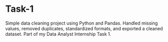 # Task-1
Simple data cleaning project using Python and Pandas. Handled missing values, removed duplicates, standardized formats, and exported a cleaned dataset. Part of my Data Analyst Internship Task 1.
